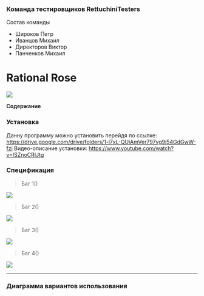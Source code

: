 
### Команда тестировщиков RettuchiniTesters
Состав команды
- Широков Петр
- Иванцов Михаил
- Директоров Виктор
- Панченков Михаил

# Rational Rose

![](https://discoversdkcdn.azureedge.net/runtimecontent/companyfiles/5803/2278/thumbnail.png?v131140816767671932)




**Содержание**

### Установка
Данну программу можно установить перейдя по ссылке: https://drive.google.com/drive/folders/1-l7xL-QUiAmVer797vg9j54GdGwW-fzi
Видео-описание установки:
https://www.youtube.com/watch?v=ISZnoCRIJtg

### Спецификация

> Баг 1()

![](https://sun9-54.userapi.com/impg/Nx1GCi792mrcdohRiW6XFuEFLdHT_M2rmUjGbw/_zKwkE-w8wk.jpg?size=425x311&quality=96&sign=d6d7bee98dc3f85c58c62104405c8028&type=album)

> Баг 2()

![](https://sun9-26.userapi.com/impg/IVEnubldAVUxC2Qrzr_Wc616iBfA0ofz6IV31g/KUwF8rDhP_4.jpg?size=1137x203&quality=96&sign=b4071b8c11e0c3ae60fa370d2b7ef1f7&type=album)
> Баг 3()

![](https://sun9-12.userapi.com/impg/uZm6cQYHtIZWWIneL4ofa-cfAgplvtWAC3p42g/4m53emG3zHA.jpg?size=325x237&quality=96&sign=85e7b3ba4780a03258acc67f396f9ff0&type=album)

> Баг 4()

![](https://sun9-34.userapi.com/impg/FNyzd1UanUWcTJ05nexji4tis-_U6VNJkwkyoQ/5-jw3GOX-wM.jpg?size=440x274&quality=96&sign=175ce8fcf5fb89d99921a017a195559c&type=album)


                
----
### Диаграмма вариантов использования

